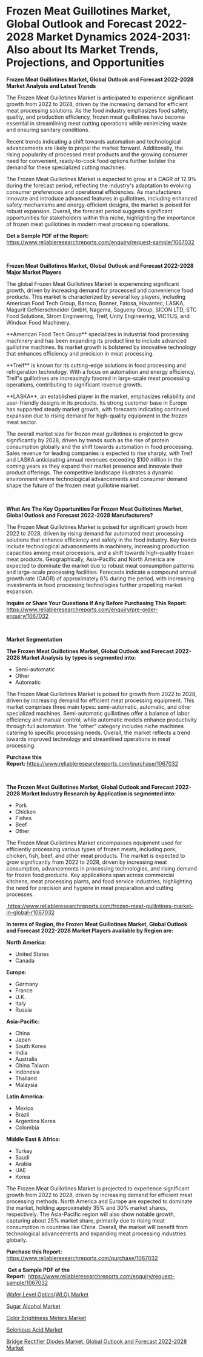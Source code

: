 <p><h1>Frozen Meat Guillotines Market, Global Outlook and Forecast 2022-2028 Market Dynamics 2024-2031: Also about Its Market Trends, Projections, and Opportunities</h1></p><p><strong>Frozen Meat Guillotines Market, Global Outlook and Forecast 2022-2028 Market Analysis and Latest Trends</strong></p>
<p><p>The Frozen Meat Guillotines Market is anticipated to experience significant growth from 2022 to 2028, driven by the increasing demand for efficient meat processing solutions. As the food industry emphasizes food safety, quality, and production efficiency, frozen meat guillotines have become essential in streamlining meat cutting operations while minimizing waste and ensuring sanitary conditions. </p><p>Recent trends indicating a shift towards automation and technological advancements are likely to propel the market forward. Additionally, the rising popularity of processed meat products and the growing consumer need for convenient, ready-to-cook food options further bolster the demand for these specialized cutting machines. </p><p>The Frozen Meat Guillotines Market is expected to grow at a CAGR of 12.9% during the forecast period, reflecting the industry's adaptation to evolving consumer preferences and operational efficiencies. As manufacturers innovate and introduce advanced features in guillotines, including enhanced safety mechanisms and energy-efficient designs, the market is poised for robust expansion. Overall, the forecast period suggests significant opportunities for stakeholders within this niche, highlighting the importance of frozen meat guillotines in modern meat processing operations.</p></p>
<p><strong>Get a Sample PDF of the Report:&nbsp;</strong> <a href="https://www.reliableresearchreports.com/enquiry/request-sample/1067032">https://www.reliableresearchreports.com/enquiry/request-sample/1067032</a></p>
<p>&nbsp;</p>
<p><strong>Frozen Meat Guillotines Market, Global Outlook and Forecast 2022-2028 Major Market Players</strong></p>
<p><p>The global Frozen Meat Guillotines Market is experiencing significant growth, driven by increasing demand for processed and convenience food products. This market is characterized by several key players, including American Food Tech Group, Barnco, Bonner, Fatosa, Havantec, LASKA, Magurit Gefrierschneider GmbH, Nagema, Sagueny Group, SICON LTD, STC Food Solutions, Strom Engineering, Treif, Unity Engineering, VICTUS, and Windsor Food Machinery.</p><p>**American Food Tech Group** specializes in industrial food processing machinery and has been expanding its product line to include advanced guillotine machines. Its market growth is bolstered by innovative technology that enhances efficiency and precision in meat processing.</p><p>**Treif** is known for its cutting-edge solutions in food processing and refrigeration technology. With a focus on automation and energy efficiency, Treif's guillotines are increasingly favored in large-scale meat processing operations, contributing to significant revenue growth.</p><p>**LASKA**, an established player in the market, emphasizes reliability and user-friendly designs in its products. Its strong customer base in Europe has supported steady market growth, with forecasts indicating continued expansion due to rising demand for high-quality equipment in the frozen meat sector.</p><p>The overall market size for frozen meat guillotines is projected to grow significantly by 2028, driven by trends such as the rise of protein consumption globally and the shift towards automation in food processing. Sales revenue for leading companies is expected to rise sharply, with Treif and LASKA anticipating annual revenues exceeding $100 million in the coming years as they expand their market presence and innovate their product offerings. The competitive landscape illustrates a dynamic environment where technological advancements and consumer demand shape the future of the frozen meat guillotine market.</p></p>
<p>&nbsp;</p>
<p><strong>What Are The Key Opportunities For Frozen Meat Guillotines Market, Global Outlook and Forecast 2022-2028 Manufacturers?</strong></p>
<p><p>The Frozen Meat Guillotines Market is poised for significant growth from 2022 to 2028, driven by rising demand for automated meat processing solutions that enhance efficiency and safety in the food industry. Key trends include technological advancements in machinery, increasing production capacities among meat processors, and a shift towards high-quality frozen meat products. Geographically, Asia-Pacific and North America are expected to dominate the market due to robust meat consumption patterns and large-scale processing facilities. Forecasts indicate a compound annual growth rate (CAGR) of approximately 6% during the period, with increasing investments in food processing technologies further propelling market expansion.</p></p>
<p><strong>Inquire or Share Your Questions If Any Before Purchasing This Report:</strong> <a href="https://www.reliableresearchreports.com/enquiry/pre-order-enquiry/1067032">https://www.reliableresearchreports.com/enquiry/pre-order-enquiry/1067032</a></p>
<p>&nbsp;</p>
<p><strong>Market Segmentation</strong></p>
<p><strong>The Frozen Meat Guillotines Market, Global Outlook and Forecast 2022-2028 Market Analysis by types is segmented into:</strong></p>
<p><ul><li>Semi-automatic</li><li>Other</li><li>Automatic</li></ul></p>
<p><p>The Frozen Meat Guillotines Market is poised for growth from 2022 to 2028, driven by increasing demand for efficient meat processing equipment. This market comprises three main types: semi-automatic, automatic, and other specialized machines. Semi-automatic guillotines offer a balance of labor efficiency and manual control, while automatic models enhance productivity through full automation. The "other" category includes niche machines catering to specific processing needs. Overall, the market reflects a trend towards improved technology and streamlined operations in meat processing.</p></p>
<p><strong>Purchase this Report:&nbsp;</strong><a href="https://www.reliableresearchreports.com/purchase/1067032">https://www.reliableresearchreports.com/purchase/1067032</a></p>
<p>&nbsp;</p>
<p><strong>The Frozen Meat Guillotines Market, Global Outlook and Forecast 2022-2028 Market Industry Research by Application is segmented into:</strong></p>
<p><ul><li>Pork</li><li>Chicken</li><li>Fishes</li><li>Beef</li><li>Other</li></ul></p>
<p><p>The Frozen Meat Guillotines Market encompasses equipment used for efficiently processing various types of frozen meats, including pork, chicken, fish, beef, and other meat products. The market is expected to grow significantly from 2022 to 2028, driven by increasing meat consumption, advancements in processing technologies, and rising demand for frozen food products. Key applications span across commercial kitchens, meat processing plants, and food service industries, highlighting the need for precision and hygiene in meat preparation and cutting processes.</p></p>
<p><a href="https://www.reliableresearchreports.com/frozen-meat-guillotines-market-in-global-r1067032">&nbsp;https://www.reliableresearchreports.com/frozen-meat-guillotines-market-in-global-r1067032</a></p>
<p><strong>In terms of Region, the Frozen Meat Guillotines Market, Global Outlook and Forecast 2022-2028 Market Players available by Region are:</strong></p>
<p>
    <p> <strong> North America: </strong>
        <ul>
            <li>United States</li>
            <li>Canada</li>
        </ul>
        </p> 
    <p> <strong> Europe: </strong>
        <ul>
            <li>Germany</li>
            <li>France</li>
            <li>U.K.</li>
            <li>Italy</li>
            <li>Russia</li>
        </ul>
        </p> 
    <p> <strong> Asia-Pacific: </strong>
        <ul>
            <li>China</li>
            <li>Japan</li>
            <li>South Korea</li>
            <li>India</li>
            <li>Australia</li>
            <li>China Taiwan</li>
            <li>Indonesia</li>
            <li>Thailand</li>
            <li>Malaysia</li>
        </ul>
        </p> 
    <p> <strong> Latin America: </strong>
        <ul>
            <li>Mexico</li>
            <li>Brazil</li>
            <li>Argentina Korea</li>
            <li>Colombia</li>
        </ul>
        </p> 
    <p> <strong> Middle East & Africa: </strong>
        <ul>
            <li>Turkey</li>
            <li>Saudi</li>
            <li>Arabia</li>
            <li>UAE</li>
            <li>Korea</li>
        </ul>
    </p>
    </p>
<p><p>The Frozen Meat Guillotines Market is projected to experience significant growth from 2022 to 2028, driven by increasing demand for efficient meat processing methods. North America and Europe are expected to dominate the market, holding approximately 35% and 30% market shares, respectively. The Asia-Pacific region will also show notable growth, capturing about 25% market share, primarily due to rising meat consumption in countries like China. Overall, the market will benefit from technological advancements and expanding meat processing industries globally.</p></p>
<p><strong>Purchase this Report: </strong><a href="https://www.reliableresearchreports.com/purchase/1067032">https://www.reliableresearchreports.com/purchase/1067032</a></p>
<p>&nbsp;<strong>Get a Sample PDF of the Report:&nbsp;&nbsp;</strong><a href="https://www.reliableresearchreports.com/enquiry/request-sample/1067032">https://www.reliableresearchreports.com/enquiry/request-sample/1067032</a></p>
<p><strong></strong></p>
<p><p><a href="https://issuu.com/reportprime-2/docs/wafer-level-opticswlo-market-size-2_18f234d8c5b8c2">Wafer Level Optics(WLO) Market</a></p><p><a href="https://www.linkedin.com/pulse/insights-sugar-alcohol-industry-market-financial-status-size-9us6f?trackingId=nXLUKPS3R1%2BJpqswshRExg%3D%3D">Sugar Alcohol Market</a></p><p><a href="https://issuu.com/reportprime-2/docs/color-brightness-meters-market-size_eed5ac43bb649d">Color Brightness Meters Market</a></p><p><a href="https://www.linkedin.com/pulse/selenious-acid-market-size-growing-cagr-64-report-covers-analysis-mas1f?trackingId=eZLjFfaMSb%2BXhw%2BlVAvOsw%3D%3D">Selenious Acid Market</a></p><p><a href="https://github.com/RickHolmes3/Market-Research-Report-List-6/blob/main/bridge-rectifier-diodes-market-global-outlook-and-forecast-2022-2028-market.md">Bridge Rectifier Diodes Market, Global Outlook and Forecast 2022-2028 Market</a></p></p>